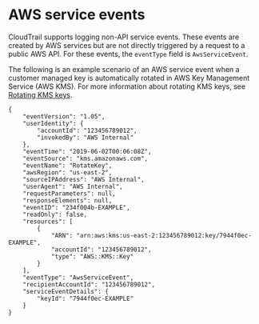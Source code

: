 # AWS service events<a name="non-api-aws-service-events"></a>

CloudTrail supports logging non\-API service events\. These events are created by AWS services but are not directly triggered by a request to a public AWS API\. For these events, the `eventType` field is `AwsServiceEvent`\. 

The following is an example scenario of an AWS service event when a customer managed key is automatically rotated in AWS Key Management Service \(AWS KMS\)\. For more information about rotating KMS keys, see [Rotating KMS keys](https://docs.aws.amazon.com/kms/latest/developerguide/rotate-keys.html)\.

```
{
    "eventVersion": "1.05",
    "userIdentity": {
        "accountId": "123456789012",
        "invokedBy": "AWS Internal"
    },
    "eventTime": "2019-06-02T00:06:08Z",
    "eventSource": "kms.amazonaws.com",
    "eventName": "RotateKey",
    "awsRegion": "us-east-2",
    "sourceIPAddress": "AWS Internal",
    "userAgent": "AWS Internal",
    "requestParameters": null,
    "responseElements": null,
    "eventID": "234f004b-EXAMPLE",
    "readOnly": false,
    "resources": [
        {
            "ARN": "arn:aws:kms:us-east-2:123456789012:key/7944f0ec-EXAMPLE",
            "accountId": "123456789012",
            "type": "AWS::KMS::Key"
        }
    ],
    "eventType": "AwsServiceEvent",
    "recipientAccountId": "123456789012",
    "serviceEventDetails": {
        "keyId": "7944f0ec-EXAMPLE"
    }
}
```